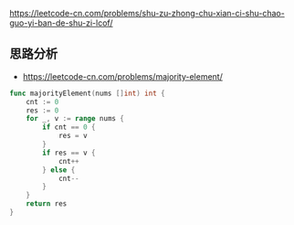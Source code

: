 https://leetcode-cn.com/problems/shu-zu-zhong-chu-xian-ci-shu-chao-guo-yi-ban-de-shu-zi-lcof/

## 思路分析
- https://leetcode-cn.com/problems/majority-element/
```go
func majorityElement(nums []int) int {
    cnt := 0
    res := 0
    for _, v := range nums {
        if cnt == 0 {
            res = v
        }
        if res == v {
            cnt++
        } else {
            cnt--
        }
    }
    return res
}
```